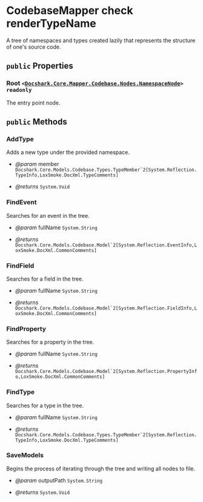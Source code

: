 # CodebaseMapper check renderTypeName

A tree of namespaces and types created lazily that represents the structure of one's source code.

## `public` Properties

### Root <code><<a href="./Nodes\NamespaceNode.md">Docshark.Core.Mapper.Codebase.Nodes.NamespaceNode</a>></code> `readonly`

The entry point node.



## `public` Methods

### AddType

Adds a new type under the provided namespace.

- *@param* member <code title="comments here">Docshark.Core.Models.Codebase.Types.TypeMember`2[System.Reflection.TypeInfo,LoxSmoke.DocXml.TypeComments]</code>

- *@returns* <code title="comments here">System.Void</code>

### FindEvent

Searches for an event in the tree.

- *@param* fullName <code title="comments here">System.String</code>

- *@returns* <code title="comments here">Docshark.Core.Models.Codebase.Model`2[System.Reflection.EventInfo,LoxSmoke.DocXml.CommonComments]</code>

### FindField

Searches for a field in the tree.

- *@param* fullName <code title="comments here">System.String</code>

- *@returns* <code title="comments here">Docshark.Core.Models.Codebase.Model`2[System.Reflection.FieldInfo,LoxSmoke.DocXml.CommonComments]</code>

### FindProperty

Searches for a property in the tree.

- *@param* fullName <code title="comments here">System.String</code>

- *@returns* <code title="comments here">Docshark.Core.Models.Codebase.Model`2[System.Reflection.PropertyInfo,LoxSmoke.DocXml.CommonComments]</code>

### FindType

Searches for a type in the tree.

- *@param* fullName <code title="comments here">System.String</code>

- *@returns* <code title="comments here">Docshark.Core.Models.Codebase.Types.TypeMember`2[System.Reflection.TypeInfo,LoxSmoke.DocXml.TypeComments]</code>

### SaveModels

Begins the process of iterating through the tree and writing all nodes to file.

- *@param* outputPath <code title="comments here">System.String</code>

- *@returns* <code title="comments here">System.Void</code>